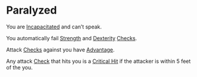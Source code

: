 ---
---

# Paralyzed

You are [Incapacitated](Incapacitated.md) and can’t speak.

You automatically fail [Strength](../Player%20Characters/Chosen%20Statistics/Strength.md) and [Dexterity](../Player%20Characters/Chosen%20Statistics/Dexterity.md) [Checks](../Game%20Procedures/Check.md).

Attack [Checks](../Game%20Procedures/Check.md) against you have [Advantage](../Game%20Procedures/Dice%20Rolls/Advantage.md).

Any attack [Check](../Game%20Procedures/Check.md) that hits you is a [Critical Hit](../Game%20Procedures/Dice%20Rolls/Critical%20Hit.md) if the attacker is within 5 feet of the you.
